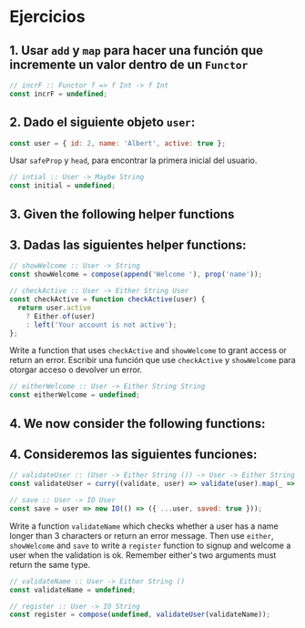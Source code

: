 # Ejercicios

## 1. Usar `add` y `map` para hacer una función que incremente un valor dentro de un `Functor`

```js
// incrF :: Functor f => f Int -> f Int
const incrF = undefined;
```

## 2. Dado el siguiente objeto `user`:

```js
const user = { id: 2, name: 'Albert', active: true };
```

Usar `safeProp` y `head`, para encontrar la primera inicial del usuario.

```js
// intial :: User -> Maybe String
const initial = undefined;
```

## 3. Given the following helper functions
## 3. Dadas las siguientes  helper functions:


```js
// showWelcome :: User -> String
const showWelcome = compose(append('Welcome '), prop('name'));

// checkActive :: User -> Either String User
const checkActive = function checkActive(user) {
  return user.active
    ? Either.of(user)
    : left('Your account is not active');
};
```

Write a function that uses `checkActive` and `showWelcome` to grant access or return an error.
Escribir una función que use `checkActive` y `showWelcome` para otorgar acceso o devolver un error.

```js
// eitherWelcome :: User -> Either String String
const eitherWelcome = undefined;
```

## 4. We now consider the following functions:
## 4. Consideremos las siguientes funciones:

```js
// validateUser :: (User -> Either String ()) -> User -> Either String User
const validateUser = curry((validate, user) => validate(user).map(_ => user));

// save :: User -> IO User
const save = user => new IO(() => ({ ...user, saved: true }));
```

Write a function `validateName` which checks whether a user has a name longer than 3 characters or return an error message. Then use `either`, `showWelcome` and `save` to write a `register` function to signup and welcome a user when the validation is ok. Remember either's two arguments must return the same type.

```js
// validateName :: User -> Either String ()
const validateName = undefined;

// register :: User -> IO String
const register = compose(undefined, validateUser(validateName));
```
